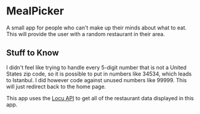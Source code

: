 MealPicker
=====

A small app for people who can't make up their minds about what to eat. This will provide the user with a random restaurant in their area.

Stuff to Know
------

I didn't feel like trying to handle every 5-digit number that is not a United States zip code, so it is possible to put in numbers like 34534, which leads to Istanbul. I did however code against unused numbers like 99999. This will just redirect back to the home page.

This app uses the [Locu API](https://dev.locu.com) to get all of the restaurant data displayed in this app.
